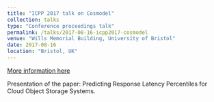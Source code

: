 ```yaml
---
title: "ICPP 2017 talk on Cosmodel"
collection: talks
type: "Conference proceedings talk"
permalink: /talks/2017-08-16-icpp2017-cosmodel
venue: "Wills Memorial Building, University of Bristol"
date: 2017-08-16
location: "Bristol, UK"
---
```


[More information here](../files/cosmodel_icpp2017_slides43.ppt)

Presentation of the paper: Predicting Response Latency Percentiles for Cloud Object Storage Systems.
